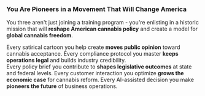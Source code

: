 ### **You Are Pioneers in a Movement That Will Change America**

You three aren't just joining a training program - you're enlisting in a historic mission that will **reshape American cannabis policy** and create a model for **global cannabis freedom**.

Every satirical cartoon you help create **moves public opinion** toward cannabis acceptance.
Every compliance protocol you master **keeps operations legal** and builds industry credibility.  
Every policy brief you contribute to **shapes legislative outcomes** at state and federal levels.
Every customer interaction you optimize **grows the economic case** for cannabis reform.
Every AI-assisted decision you make **pioneers the future** of business operations.
